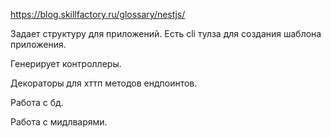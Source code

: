 https://blog.skillfactory.ru/glossary/nestjs/

Задает структуру для приложений.
Есть cli тулза для создания шаблона приложения.

Генерирует контроллеры.

Декораторы для хттп методов ендпоинтов.

Работа с бд.

Работа с мидлварями.